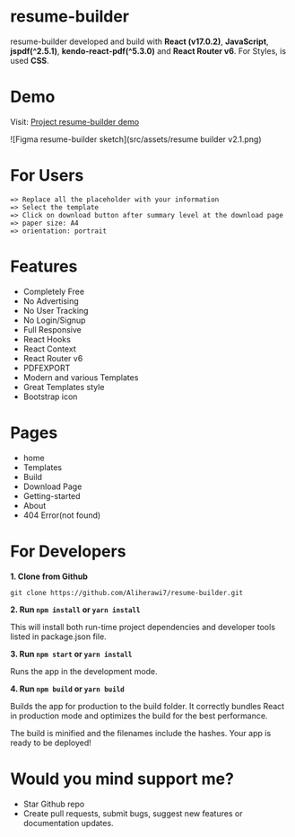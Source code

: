 # resume-builder
<!-- creator: Ali Herawi -->
<!-- github: https://github.com/Aliherawi7 -->
<!-- Email: Aliherawi7@gmail.com -->
<!-- Linked in : https://linkedin.com/in/ali-herawi -->

resume-builder developed and build with **React (v17.0.2)**, **JavaScript**, **jspdf(^2.5.1)**, **kendo-react-pdf(^5.3.0)** and **React Router v6**. For Styles, is used **CSS**.

# Demo

Visit: [Project resume-builder demo](https://resume-builder-af.netlify.app/)

![Figma resume-builder sketch](src/assets/resume builder v2.1.png)

# For Users
    => Replace all the placeholder with your information
    => Select the template
    => Click on download button after summary level at the download page
    => paper size: A4
    => orientation: portrait

# Features
* Completely Free
* No Advertising
* No User Tracking
* No Login/Signup
* Full Responsive
* React Hooks
* React Context
* React Router v6
* PDFEXPORT
* Modern and various Templates
* Great Templates style
* Bootstrap icon


# Pages

* home
* Templates
* Build
* Download Page
* Getting-started
* About
* 404 Error(not found)


# For Developers

**1. Clone from Github**

`git clone https://github.com/Aliherawi7/resume-builder.git`

**2. Run `npm install` or `yarn install`**

This will install both run-time project dependencies and developer tools listed in package.json file.

**3. Run `npm start` or `yarn install`**

Runs the app in the development mode.

      
**4. Run `npm build` or `yarn build`**

Builds the app for production to the build folder. It correctly bundles React in production mode and optimizes the build for the best performance.

The build is minified and the filenames include the hashes. Your app is ready to be deployed!


# Would you mind support me?

* Star Github repo
* Create pull requests, submit bugs, suggest new features or documentation updates.


